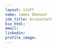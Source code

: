 ```yaml
---
layout: staff
name: James Obenour
job_title: Accountant
bio_html:
email:
linkedin:
profile_image:
---
```




